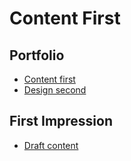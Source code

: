 # Content First

## Portfolio

- [Content first](/index.md)
- [Design second](?) <!-- Link to Figma, Miro, Notion, etc. -->

## First Impression

- [Draft content](../02-first-impression/index.md)
